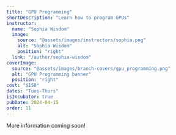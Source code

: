 ```yaml
---
title: "GPU Programming"
shortDescription: "Learn how to program GPUs"
instructor:
  name: "Sophia Wisdom"
  image:
    source: "@assets/images/instructors/sophia.png"
    alt: "Sophia Wisdom"
    position: "right"
  link: "/author/sophia-wisdom"
coverImage:
  source: "@assets/images/branch-covers/gpu_programming.png"
  alt: "GPU Programming banner"
  position: "right"
cost: "$150"
dates: "Tues-Thurs"
isIncubator: true
pubDate: 2024-04-15
order: 11
---
```


More information coming soon!
